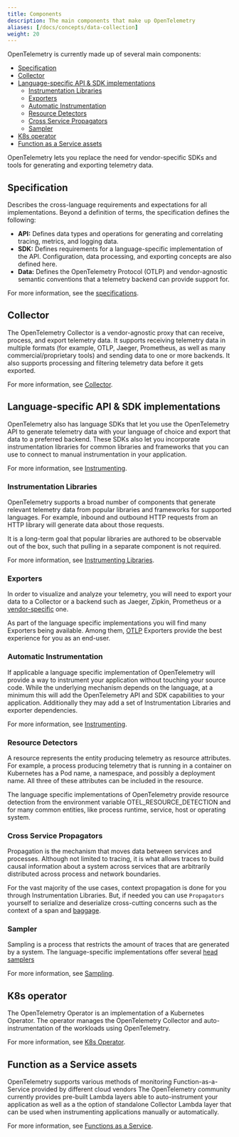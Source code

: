 ```yaml
---
title: Components
description: The main components that make up OpenTelemetry
aliases: [/docs/concepts/data-collection]
weight: 20
---
```


OpenTelemetry is currently made up of several main components:

- [Specification](#specification)
- [Collector](#collector)
- [Language-specific API \& SDK implementations](#language-specific-api--sdk-implementations)
  - [Instrumentation Libraries](#instrumentation-libraries)
  - [Exporters](#exporters)
  - [Automatic Instrumentation](#automatic-instrumentation)
  - [Resource Detectors](#resource-detectors)
  - [Cross Service Propagators](#cross-service-propagators)
  - [Sampler](#sampler)
- [K8s operator](#k8s-operator)
- [Function as a Service assets](#function-as-a-service-assets)

OpenTelemetry lets you replace the need for vendor-specific SDKs and tools for
generating and exporting telemetry data.

## Specification

Describes the cross-language requirements and expectations for all
implementations. Beyond a definition of terms, the specification defines the
following:

- **API:** Defines data types and operations for generating and correlating
  tracing, metrics, and logging data.
- **SDK:** Defines requirements for a language-specific implementation of the
  API. Configuration, data processing, and exporting concepts are also defined
  here.
- **Data:** Defines the OpenTelemetry Protocol (OTLP) and vendor-agnostic
  semantic conventions that a telemetry backend can provide support for.

For more information, see the [specifications](/docs/specs/).

## Collector

The OpenTelemetry Collector is a vendor-agnostic proxy that can receive,
process, and export telemetry data. It supports receiving telemetry data in
multiple formats (for example, OTLP, Jaeger, Prometheus, as well as many
commercial/proprietary tools) and sending data to one or more backends. It also
supports processing and filtering telemetry data before it gets exported.

For more information, see [Collector](/docs/collector/).

## Language-specific API & SDK implementations

OpenTelemetry also has language SDKs that let you use the OpenTelemetry API to
generate telemetry data with your language of choice and export that data to a
preferred backend. These SDKs also let you incorporate instrumentation libraries
for common libraries and frameworks that you can use to connect to manual
instrumentation in your application.

For more information, see [Instrumenting](/docs/concepts/instrumentation/).

### Instrumentation Libraries

OpenTelemetry supports a broad number of components that generate relevant
telemetry data from popular libraries and frameworks for supported languages.
For example, inbound and outbound HTTP requests from an HTTP library will
generate data about those requests.

It is a long-term goal that popular libraries are authored to be observable out
of the box, such that pulling in a separate component is not required.

For more information, see
[Instrumenting Libraries](/docs/concepts/instrumentation/libraries/).

### Exporters

In order to visualize and analyze your telemetry, you will need to export your
data to a Collector or a backend such as Jaeger, Zipkin, Prometheus or a
[vendor-specific](/ecosystem/vendors/) one.

As part of the language specific implementations you will find many Exporters
being available. Among them, [OTLP](/docs/specs/otlp/) Exporters provide the
best experience for you as an end-user.

### Automatic Instrumentation

If applicable a language specific implementation of OpenTelemetry will provide a
way to instrument your application without touching your source code. While the
underlying mechanism depends on the language, at a minimum this will add the
OpenTelemetry API and SDK capabilities to your application. Additionally they
may add a set of Instrumentation Libraries and exporter dependencies.

For more information, see
[Instrumenting](/docs/concepts/instrumentation/automatic/).

### Resource Detectors

A resource represents the entity producing telemetry as resource attributes. For
example, a process producing telemetry that is running in a container on
Kubernetes has a Pod name, a namespace, and possibly a deployment name. All
three of these attributes can be included in the resource.

The language specific implementations of OpenTelemetry provide resource
detection from the environment variable OTEL_RESOURCE_DETECTION and for many
common entities, like process runtime, service, host or operating system.

### Cross Service Propagators

Propagation is the mechanism that moves data between services and processes.
Although not limited to tracing, it is what allows traces to build causal
information about a system across services that are arbitrarily distributed
across process and network boundaries.

For the vast majority of the use cases, context propagation is done for you
through Instrumentation Libraries. But, if needed you can use `Propagators`
yourself to serialize and deserialize cross-cutting concerns such as the context
of a span and [baggage](/docs/concepts/signals/baggage/).

### Sampler

Sampling is a process that restricts the amount of traces that are generated by
a system. The language-specific implementations offer several
[head samplers](/docs/concepts/sampling/#head-sampling)

For more information, see [Sampling](/docs/concepts/sampling).

## K8s operator

The OpenTelemetry Operator is an implementation of a Kubernetes Operator. The
operator manages the OpenTelemetry Collector and auto-instrumentation of the
workloads using OpenTelemetry.

For more information, see [K8s Operator](/docs/kubernetes/k8s-operator/).

## Function as a Service assets

OpenTelemetry supports various methods of monitoring Function-as-a-Service
provided by different cloud vendors The OpenTelemetry community currently
provides pre-built Lambda layers able to auto-instrument your application as
well as a the option of standalone Collector Lambda layer that can be used when
instrumenting applications manually or automatically.

For more information, see [Functions as a Service](/docs/faas/).
